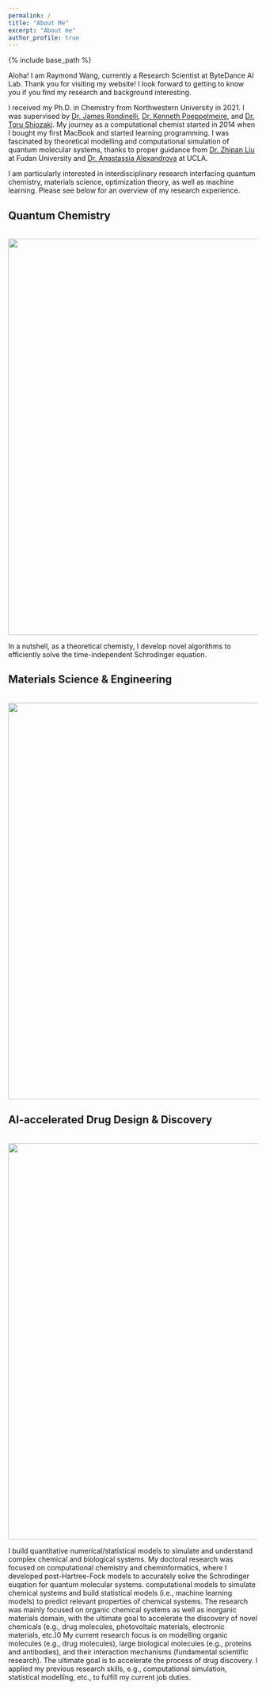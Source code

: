 ```yaml
---
permalink: /
title: "About Me"
excerpt: "About me"
author_profile: true
---
```


{% include base_path %}

Aloha! I am Raymond Wang, currently a Research Scientist at ByteDance AI Lab.
Thank you for visiting my website! I look forward to getting to know you if you find my
research and background interesting.


I received my Ph.D. in Chemistry from Northwestern University in 2021. I was supervised by 
[Dr. James Rondinelli](https://www.mccormick.northwestern.edu/research-faculty/directory/profiles/rondinelli-james.html), 
[Dr. Kenneth Poeppelmeire](https://chemistry.northwestern.edu/people/core-faculty/profiles/kenneth-poeppelmeier.html),
and [Dr. Toru Shiozaki](https://www.linkedin.com/in/torushiozaki/).
My journey as a computational chemist started in 2014 when I bought my first MacBook and started learning programming. 
I was fascinated by theoretical modelling and computational simulation of quantum molecular systems, 
thanks to proper guidance from [Dr. Zhipan Liu](https://zpliu.fudan.edu.cn/) at Fudan University 
and [Dr. Anastassia Alexandrova](https://www.chemistry.ucla.edu/directory/alexandrova-anastassia-n) at UCLA.


I am particularly interested in interdisciplinary research interfacing 
quantum chemistry, materials science, optimization theory, as well as machine learning.
Please see below for an overview of my research experience.


## Quantum Chemistry
<br/><img src="/figures/QChem_overview.png" width="800"/><br/>

In a nutshell, as a theoretical chemisty, I develop novel algorithms 
to efficiently solve the time-independent Schrodinger equation.




## Materials Science & Engineering
<br/><img src="/figures/MSE_overview.png" width="800"/>
## AI-accelerated Drug Design & Discovery
<br/><img src="/figures/DrugAI_overview.png" width="800"/>

I build quantitative numerical/statistical models to simulate and understand complex chemical and biological systems. 
My doctoral research was focused on computational chemistry and cheminformatics, 
where I developed post-Hartree-Fock models to accurately solve the Schrodinger euqation for quantum molecular systems.
computational models to simulate chemical systems and build statistical models (i.e., machine learning models) to predict relevant properties of chemical systems. The research was mainly focused on organic chemical systems as well as inorganic materials domain, with the ultimate goal to accelerate the discovery of novel
chemicals (e.g., drug molecules, photovoltaic materials, electronic materials, etc.)0
My current research focus is on modelling organic molecules (e.g., drug molecules), large biological molecules (e.g., proteins and antibodies), and their interaction mechanisms (fundamental scientific research). The ultimate goal is to accelerate the process of drug discovery. I applied my previous research skills, e.g., computational simulation, statistical modelling, etc., to fulfill my current job duties.
